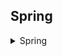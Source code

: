 ## Spring

<details>
<summary>Spring</summary>

+ <a href='https://github.com/zzangoobrother/study-organization/blob/main/spring/core/1.%20IOC%20-%20Annotation%20기반%20bean%20등록원리1.md' target='_blank' >IOC - Annotation 기반 bean 등록원리1</a>
+ <a href='https://github.com/zzangoobrother/study-organization/blob/main/spring/core/1.%20IOC%20-%20Annotation%20기반%20bean%20등록원리2.md' target='_blank' >IOC - Annotation 기반 bean 등록원리2</a>
+ <a href='https://github.com/zzangoobrother/study-organization/blob/main/spring/core/ApplicationContext%20내부.md' target='_blank' >ApplicationContext 내부</a>
+ <a href='https://github.com/zzangoobrother/study-organization/blob/main/spring/core/생성자주입원리.md' target='_blank' >생성자주입원리</a>
+ <a href='https://github.com/zzangoobrother/study-organization/blob/main/spring/core/필드%2C메소드%20주입.md' target='_blank' >필드,메소드 주입</a>
+ <a href='https://github.com/zzangoobrother/study-organization/blob/main/spring/core/Bean%20초기화%20과정' target='_blank' >Bean 초기화 과정</a>
+ <a href='https://github.com/zzangoobrother/study-organization/blob/main/spring/multi/설정.md' target='_blank' >멀티 모듈 설정</a>

</details>
